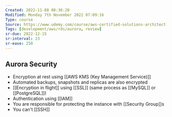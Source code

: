 ```yaml
---
Created: 2022-11-08 08:36:20
Modified: Monday 7th November 2022 07:09:16
Type: course
Source: https://www.udemy.com/course/aws-certified-solutions-architect-associate-saa-c01/?xref=E0Aed11STH4LPUQvCz0GJFABTmM=
Tags: [development/aws/rds/aurora, review]
sr-due: 2022-12-15
sr-interval: 23
sr-ease: 250
---
```


## Aurora Security

- Encryption at rest using [[AWS KMS (Key Management Service)]]
- Automated backups, snapshots and replicas are also encrypted
- [[Encryption in flight]] using [[SSL]] (same process as [[MySQL]] or [[PostgreSQL]])
- Authentication using [[IAM]]
- You are responsible for protecting the instance with [[Security Group]]s
- You can't [[SSH]]